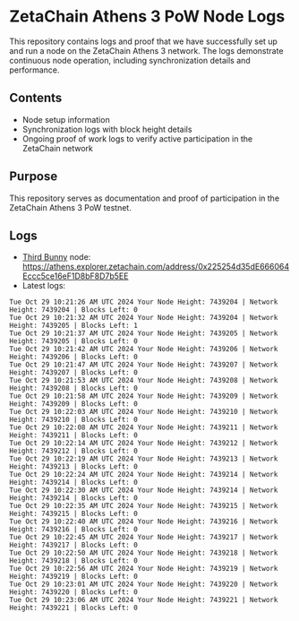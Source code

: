 # ZetaChain Athens 3 PoW Node Logs
This repository contains logs and proof that we have successfully set up and run a node on the ZetaChain Athens 3 network. The logs demonstrate continuous node operation, including synchronization details and performance.

## Contents
- Node setup information
- Synchronization logs with block height details
- Ongoing proof of work logs to verify active participation in the ZetaChain network

## Purpose
This repository serves as documentation and proof of participation in the ZetaChain Athens 3 PoW testnet.

## Logs

- [Third Bunny](https://thirdbunny.xyz/) node: https://athens.explorer.zetachain.com/address/0x225254d35dE666064Eccc5ce16eF1D8bF8D7b5EE
- Latest logs:
```
Tue Oct 29 10:21:26 AM UTC 2024 Your Node Height: 7439204 | Network Height: 7439204 | Blocks Left: 0
Tue Oct 29 10:21:32 AM UTC 2024 Your Node Height: 7439204 | Network Height: 7439205 | Blocks Left: 1
Tue Oct 29 10:21:37 AM UTC 2024 Your Node Height: 7439205 | Network Height: 7439205 | Blocks Left: 0
Tue Oct 29 10:21:42 AM UTC 2024 Your Node Height: 7439206 | Network Height: 7439206 | Blocks Left: 0
Tue Oct 29 10:21:47 AM UTC 2024 Your Node Height: 7439207 | Network Height: 7439207 | Blocks Left: 0
Tue Oct 29 10:21:53 AM UTC 2024 Your Node Height: 7439208 | Network Height: 7439208 | Blocks Left: 0
Tue Oct 29 10:21:58 AM UTC 2024 Your Node Height: 7439209 | Network Height: 7439209 | Blocks Left: 0
Tue Oct 29 10:22:03 AM UTC 2024 Your Node Height: 7439210 | Network Height: 7439210 | Blocks Left: 0
Tue Oct 29 10:22:08 AM UTC 2024 Your Node Height: 7439211 | Network Height: 7439211 | Blocks Left: 0
Tue Oct 29 10:22:14 AM UTC 2024 Your Node Height: 7439212 | Network Height: 7439212 | Blocks Left: 0
Tue Oct 29 10:22:19 AM UTC 2024 Your Node Height: 7439213 | Network Height: 7439213 | Blocks Left: 0
Tue Oct 29 10:22:24 AM UTC 2024 Your Node Height: 7439214 | Network Height: 7439214 | Blocks Left: 0
Tue Oct 29 10:22:30 AM UTC 2024 Your Node Height: 7439214 | Network Height: 7439214 | Blocks Left: 0
Tue Oct 29 10:22:35 AM UTC 2024 Your Node Height: 7439215 | Network Height: 7439215 | Blocks Left: 0
Tue Oct 29 10:22:40 AM UTC 2024 Your Node Height: 7439216 | Network Height: 7439216 | Blocks Left: 0
Tue Oct 29 10:22:45 AM UTC 2024 Your Node Height: 7439217 | Network Height: 7439217 | Blocks Left: 0
Tue Oct 29 10:22:50 AM UTC 2024 Your Node Height: 7439218 | Network Height: 7439218 | Blocks Left: 0
Tue Oct 29 10:22:56 AM UTC 2024 Your Node Height: 7439219 | Network Height: 7439219 | Blocks Left: 0
Tue Oct 29 10:23:01 AM UTC 2024 Your Node Height: 7439220 | Network Height: 7439220 | Blocks Left: 0
Tue Oct 29 10:23:06 AM UTC 2024 Your Node Height: 7439221 | Network Height: 7439221 | Blocks Left: 0
```
